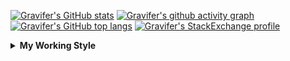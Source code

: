 <!--
**Gravifer/Gravifer** is a ✨ _special_ ✨ repository because its `README.md` (this file) appears on your GitHub profile.

Here are some ideas to get you started:

- 🔭 I’m currently working on ...
- 🌱 I’m currently learning ...
- 👯 I’m looking to collaborate on ...
- 🤔 I’m looking for help with ...
- 💬 Ask me about ...
- 📫 How to reach me: ...
- 😄 Pronouns: ...
- ⚡ Fun fact: ...
-->

<!-- ![Metrics](https://github.com/my-github-user/my-github-user/blob/main/github-metrics.svg) -->

<!-- [![Gravifer's GitHub Streak](https://github-readme-streak-stats.herokuapp.com/?user=Gravifer&theme=default&background=ffffff0a&border=00000000&stroke=80808080&currStreakNum=808080&sideNums=808080&sideLabels=808080&dates=808080)](https://github.com/DenverCoder1/github-readme-streak-stats) -->
<!-- [![Contribution Stats](https://github-contribution-stats.vercel.app/api/?username=Gravifer)](https://github.com/LordDashMe/github-contribution-stats/)  -->
[![Gravifer's GitHub stats](https://github-readme-stats.vercel.app/api?username=Gravifer&theme=default&bg_color=ffffff0a&text_color=808080&hide_border=true&show_icons=true&count_private=true)](https://github.com/anuraghazra/github-readme-stats)
[![Gravifer's github activity graph](https://activity-graph.herokuapp.com/graph?username=Gravifer&bg_color=ffffff0a&color=3080ed&line=5094f0&point=4d72f2&hide_border=true)](https://github.com/ashutosh00710/github-readme-activity-graph)
[![Gravifer's GitHub top langs](https://github-readme-stats.vercel.app/api/top-langs/?username=Gravifer&theme=default&bg_color=ffffff0a&text_color=808080&hide_border=true&show_icons=true&count_private=true&layout=compact)](https://github.com/anuraghazra/github-readme-stats)
[![Gravifer's StackExchange profile](https://stackexchange.com/users/flair/18316138.png?theme=clean)](https://mathematica.stackexchange.com/users/72025)
<!-- [![Visitors](https://visitor-badge.glitch.me/badge?page_id=Gravifer.Gravifer)](https://github.com/Gravifer/) -->
<!-- <div itemscope itemtype="https://schema.org/Person"><a itemprop="sameAs" content="https://orcid.org/0000-0003-0337-9274" href="https://orcid.org/0000-0003-0337-9274" target="orcid.widget" rel="me noopener noreferrer" style="vertical-align:top;"><img src="https://orcid.org/sites/default/files/images/orcid_16x16.png" style="width:1em;margin-right:.5em;" alt="ORCID iD icon">https://orcid.org/0000-0003-0337-9274</a></div> -->
<!-- [![Gravifer's ORCID id](https://img.shields.io/static/v1?label=ORCID&message=0000-0003-0337-9274&style=flat&logo=orcid7logoColor=white&color=a6ce39)](https://orcid.org/0000-0003-0337-9274) -->

<details>
  <summary>
    <strong>My Working Style</strong><!--<a href="https://wakatime.com/badge/github/Gravifer/Gravifer"><img src="https://wakatime.com/badge/github/Gravifer/Gravifer.svg" alt="time tracker"></a>-->
  </summary>

[![time tracker](https://wakatime.com/badge/github/Gravifer/Gravifer.svg)](https://wakatime.com/badge/github/Gravifer/Gravifer)
<!--START_SECTION:waka-->
![Profile Views](http://img.shields.io/badge/Profile%20Views-9-blue)

![Lines of code](https://img.shields.io/badge/From%20Hello%20World%20I%27ve%20Written-820726%20lines%20of%20code-blue)

**I'm an Early 🐤** 

```text
🌞 Morning    84 commits     ███░░░░░░░░░░░░░░░░░░░░░░   13.15% 
🌆 Daytime    295 commits    ███████████░░░░░░░░░░░░░░   46.17% 
🌃 Evening    206 commits    ████████░░░░░░░░░░░░░░░░░   32.24% 
🌙 Night      54 commits     ██░░░░░░░░░░░░░░░░░░░░░░░   8.45%

```


📊 **This Week I Spent My Time On** 

```text
💬 Programming Languages: 
Browsing                 19 hrs 28 mins      ████████████████░░░░░░░░░   65.73% 
Other                    5 hrs 51 mins       █████░░░░░░░░░░░░░░░░░░░░   19.8% 
Julia                    3 hrs 31 mins       ███░░░░░░░░░░░░░░░░░░░░░░   11.89% 
MATLAB                   28 mins             ░░░░░░░░░░░░░░░░░░░░░░░░░   1.63% 
Python                   15 mins             ░░░░░░░░░░░░░░░░░░░░░░░░░   0.87%

🔥 Editors: 
Browser                  22 hrs 11 mins      ██████████████████░░░░░░░   74.92% 
VS Code                  4 hrs 24 mins       ███░░░░░░░░░░░░░░░░░░░░░░   14.86% 
Powerpoint               3 hrs 1 min         ██░░░░░░░░░░░░░░░░░░░░░░░   10.22%

🐱‍💻 Projects: 
literature-reading       19 hrs 47 mins      ████████████████░░░░░░░░░   66.77% 
CFD-final-2              3 hrs 24 mins       ███░░░░░░░░░░░░░░░░░░░░░░   11.51% 
queue-sdp                2 hrs 2 mins        █░░░░░░░░░░░░░░░░░░░░░░░░   6.91% 
Unknown Project          1 hr 31 mins        █░░░░░░░░░░░░░░░░░░░░░░░░   5.15% 
CFD2021-G4-Projects      1 hr 16 mins        █░░░░░░░░░░░░░░░░░░░░░░░░   4.31%

💻 Operating System: 
Windows                  29 hrs 37 mins      █████████████████████████   100.0%

```

**I Mostly Code in Mathematica** 

```text
Mathematica              8 repos             ███████████░░░░░░░░░░░░░░   47.06% 
TeX                      2 repos             ███░░░░░░░░░░░░░░░░░░░░░░   11.76% 
MATLAB                   2 repos             ███░░░░░░░░░░░░░░░░░░░░░░   11.76% 
Assembly                 1 repo              █░░░░░░░░░░░░░░░░░░░░░░░░   5.88% 
Python                   1 repo              █░░░░░░░░░░░░░░░░░░░░░░░░   5.88%

```



 Last Updated on 05/07/2021
<!--END_SECTION:waka-->
</details>
